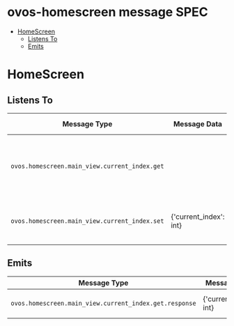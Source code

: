 # ovos-homescreen message SPEC

- [HomeScreen](#homescreen)
    * [Listens To](#listens-to)
    * [Emits](#emits)

# HomeScreen

## Listens To

| Message Type                                  | Message Data           | Description                                                         | Response Type(s)                                       | handled by |
|-----------------------------------------------|------------------------|---------------------------------------------------------------------|--------------------------------------------------------|------------|
| `ovos.homescreen.main_view.current_index.get` |                        | Responds with the index of the current page selected in the display | `ovos.homescreen.main_view.current_index.get.response` | idle.qml   |
| `ovos.homescreen.main_view.current_index.set` | {'current_index': int} | Sets the index of the current page  in the display                  | `ovos.homescreen.main_view.current_index.get.response` | idle.qml   |

## Emits

| Message Type                                           | Message Data           | Description                                                                             | In Response To                                          |
|--------------------------------------------------------|------------------------|-----------------------------------------------------------------------------------------|---------------------------------------------------------|
| `ovos.homescreen.main_view.current_index.get.response` | {'current_index': int} | Responds to ovos.homescreen.main_view.current_index.get with the index of current page. | `ovos.homescreen.main_view.current_index.get.responsey` |
